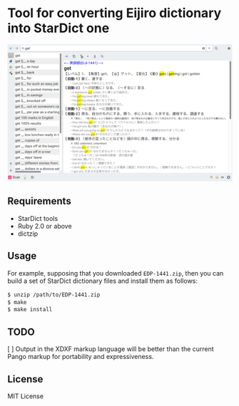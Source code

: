 Tool for converting Eijiro dictionary into StarDict one
=======================================================


![Screenshot](screenshot.png)


Requirements
------------

- StarDict tools
- Ruby 2.0 or above
- dictzip


Usage
-----

For example, supposing that you downloaded `EDP-1441.zip`, then you can build a
set of StarDict dictionary files and install them as follows:

~~~sh
$ unzip /path/to/EDP-1441.zip
$ make
$ make install
~~~


TODO
----

[ ] Output in the XDXF markup language will be better than the current Pango markup for portability and expressiveness.


License
-------

MIT License
